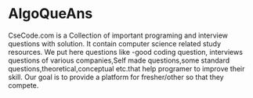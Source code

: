 AlgoQueAns
==========

CseCode.com is a Collection of important programing and interview questions with solution. It contain computer science related study resources. We put here questions like -good coding question, interviews questions of various companies,Self made questions,some standard questions,theoretical,conceptual etc.that help programer to improve their skill. Our goal is to provide a platform for fresher/other so that they compete. 